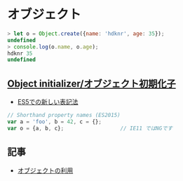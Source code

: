 # オブジェクト

~~~js
> let o = Object.create({name: 'hdknr', age: 35});
undefined
> console.log(o.name, o.age);
hdknr 35
undefined
~~~

## [Object initializer/オブジェクト初期化子](https://developer.mozilla.org/ja/docs/Web/JavaScript/Reference/Operators/Object_initializer)

- [ES5での新しい表記法](https://developer.mozilla.org/en-US/docs/Web/JavaScript/Reference/Operators/Object_initializer#New_notations_in_ECMAScript_2015)

~~~js
// Shorthand property names (ES2015)
var a = 'foo', b = 42, c = {};
var o = {a, b, c};                  // IE11 ではNGです
~~~

## 記事

- [オブジェクトの利用](https://developer.mozilla.org/ja/docs/Web/JavaScript/Guide/Working_with_Objects)